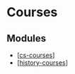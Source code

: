 Courses
===

Modules
---
- [[cs-courses]]
- [[history-courses]]

[//begin]: # "Autogenerated link references for markdown compatibility"
[cs-courses]: ../cs/cs-courses/cs-courses.md "CS Courses"
[history-courses]: history-courses/history-courses.md "History Courses"
[//end]: # "Autogenerated link references"
